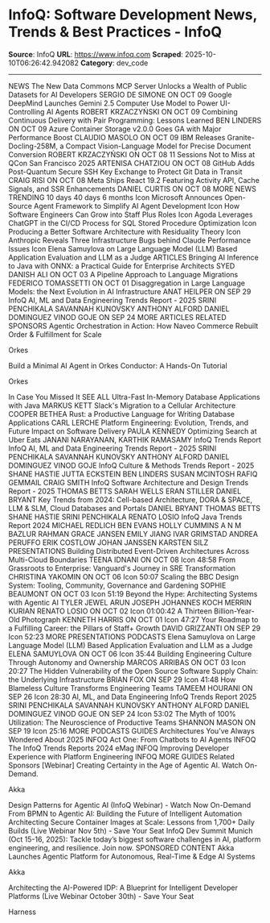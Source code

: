 # InfoQ: Software Development News, Trends & Best Practices - InfoQ

**Source**: InfoQ
**URL**: https://www.infoq.com
**Scraped**: 2025-10-10T06:26:42.942082
**Category**: dev_code

---

NEWS
The New Data Commons MCP Server Unlocks a Wealth of Public Datasets for AI Developers
SERGIO DE SIMONE
ON OCT 09
Google DeepMind Launches Gemini 2.5 Computer Use Model to Power UI-Controlling AI Agents
ROBERT KRZACZYŃSKI
ON OCT 09
Combining Continuous Delivery with Pair Programming: Lessons Learned
BEN LINDERS
ON OCT 09
Azure Container Storage v2.0.0 Goes GA with Major Performance Boost
CLAUDIO MASOLO
ON OCT 09
IBM Releases Granite-Docling-258M, a Compact Vision-Language Model for Precise Document Conversion
ROBERT KRZACZYŃSKI
ON OCT 08
11 Sessions Not to Miss at QCon San Francisco 2025
ARTENISA CHATZIOU
ON OCT 08
GitHub Adds Post-Quantum Secure SSH Key Exchange to Protect Git Data in Transit
CRAIG RISI
ON OCT 08
Meta Ships React 19.2 Featuring Activity API, Cache Signals, and SSR Enhancements
DANIEL CURTIS
ON OCT 08
MORE NEWS 
TRENDING
10 days
40 days
6 months
Icon
Microsoft Announces Open-Source Agent Framework to Simplify AI Agent Development
Icon
How Software Engineers Can Grow into Staff Plus Roles
Icon
Agoda Leverages ChatGPT in the CI/CD Process for SQL Stored Procedure Optimization
Icon
Producing a Better Software Architecture with Residuality Theory
Icon
Anthropic Reveals Three Infrastructure Bugs behind Claude Performance Issues
Icon
Elena Samuylova on Large Language Model (LLM) Based Application Evaluation and LLM as a Judge
ARTICLES
Bringing AI Inference to Java with ONNX: a Practical Guide for Enterprise Architects
SYED DANISH ALI
ON OCT 03
​​A Pipeline Approach to Language Migrations
FEDERICO TOMASSETTI
ON OCT 01
Disaggregation in Large Language Models: the Next Evolution in AI Infrastructure
ANAT HEILPER
ON SEP 29
InfoQ AI, ML and Data Engineering Trends Report - 2025
SRINI PENCHIKALA
SAVANNAH KUNOVSKY
ANTHONY ALFORD
DANIEL DOMINGUEZ
VINOD GOJE
ON SEP 24
MORE ARTICLES 
RELATED SPONSORS
Agentic Orchestration in Action: How Naveo Commerce Rebuilt Order & Fulfillment for Scale

Orkes

Build a Minimal AI Agent in Orkes Conductor: A Hands-On Tutorial

Orkes

In Case You Missed It
SEE ALL
Ultra-Fast In-Memory Database Applications with Java
MARKUS KETT
Slack's Migration to a Cellular Architecture
COOPER BETHEA
Rust: a Productive Language for Writing Database Applications
CARL LERCHE
Platform Engineering: Evolution, Trends, and Future Impact on Software Delivery
PAULA KENNEDY
Optimizing Search at Uber Eats
JANANI NARAYANAN, KARTHIK RAMASAMY
InfoQ Trends Report
InfoQ AI, ML and Data Engineering Trends Report - 2025
SRINI PENCHIKALA
SAVANNAH KUNOVSKY
ANTHONY ALFORD
DANIEL DOMINGUEZ
VINOD GOJE
InfoQ Culture & Methods Trends Report - 2025
SHANE HASTIE
JUTTA ECKSTEIN
BEN LINDERS
SUSAN MCINTOSH
RAFIQ GEMMAIL
CRAIG SMITH
InfoQ Software Architecture and Design Trends Report - 2025
THOMAS BETTS
SARAH WELLS
ERAN STILLER
DANIEL BRYANT
Key Trends from 2024: Cell-based Architecture, DORA & SPACE, LLM & SLM, Cloud Databases and Portals
DANIEL BRYANT
THOMAS BETTS
SHANE HASTIE
SRINI PENCHIKALA
RENATO LOSIO
InfoQ Java Trends Report 2024
MICHAEL REDLICH
BEN EVANS
HOLLY CUMMINS
A N M BAZLUR RAHMAN
GRACE JANSEN
EMILY JIANG
IVAR GRIMSTAD
ANDREA PERUFFO
ERIK COSTLOW
JOHAN JANSSEN
KARSTEN SILZ
PRESENTATIONS
Building Distributed Event-Driven Architectures Across Multi-Cloud Boundaries
TEENA IDNANI
ON OCT 08
Icon
48:58
From Grassroots to Enterprise: Vanguard's Journey in SRE Transformation
CHRISTINA YAKOMIN
ON OCT 06
Icon
50:07
Scaling the BBC Design System: Tooling, Community, Governance and Gardening
SOPHIE BEAUMONT
ON OCT 03
Icon
51:19
Beyond the Hype: Architecting Systems with Agentic AI
TYLER JEWEL ARUN JOSEPH JOHANNES KOCH MERRIN KURIAN RENATO LOSIO
ON OCT 02
Icon
01:00:42
A Thirteen Billion-Year-Old Photograph
KENNETH HARRIS
ON OCT 01
Icon
47:27
Your Roadmap to a Fulfilling Career: the Pillars of Staff+ Growth
DAVID GRIZZANTI
ON SEP 29
Icon
52:23
MORE PRESENTATIONS 
PODCASTS
Elena Samuylova on Large Language Model (LLM) Based Application Evaluation and LLM as a Judge
ELENA SAMUYLOVA
ON OCT 06
Icon
35:44
Building Engineering Culture Through Autonomy and Ownership
MARCOS ARRIBAS
ON OCT 03
Icon
20:27
The Hidden Vulnerability of the Open Source Software Supply Chain: the Underlying Infrastructure
BRIAN FOX
ON SEP 29
Icon
41:48
How Blameless Culture Transforms Engineering Teams
TAMEEM HOURANI
ON SEP 26
Icon
28:30
AI, ML, and Data Engineering InfoQ Trends Report 2025
SRINI PENCHIKALA SAVANNAH KUNOVSKY ANTHONY ALFORD DANIEL DOMINGUEZ VINOD GOJE
ON SEP 24
Icon
53:02
The Myth of 100% Utilization: The Neuroscience of Productive Teams
SHANNON MASON
ON SEP 19
Icon
25:16
MORE PODCASTS 
GUIDES
Architectures You’ve Always Wondered About 2025
INFOQ
Act One: From Chatbots to AI Agents
INFOQ
The InfoQ Trends Reports 2024 eMag
INFOQ
Improving Developer Experience with Platform Engineering
INFOQ
MORE GUIDES
Related Sponsors
[Webinar] Creating Certainty in the Age of Agentic AI. Watch On-Demand.

Akka

Design Patterns for Agentic AI (InfoQ Webinar) - Watch Now On-Demand
From BPMN to Agentic AI: Building the Future of Intelligent Automation
Architecting Secure Container Images at Scale: Lessons from 1,700+ Daily Builds (Live Webinar Nov 5th) - Save Your Seat
InfoQ Dev Summit Munich (Oct 15-16, 2025): Tackle today’s biggest software challenges in AI, platform engineering, and resilience. Join now.
SPONSORED CONTENT
Akka Launches Agentic Platform for Autonomous, Real-Time & Edge AI Systems

Akka

Architecting the AI-Powered IDP: A Blueprint for Intelligent Developer Platforms (Live Webinar October 30th) - Save Your Seat

Harness
